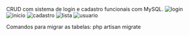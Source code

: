 CRUD com sistema de login e cadastro funcionais com MySQL.
![login](https://user-images.githubusercontent.com/95533385/178849382-e46dbb3d-70b8-4f3b-ad74-9a8ac38816c9.png)
![inicio](https://user-images.githubusercontent.com/95533385/178849410-4acbed7b-11b1-4b24-9523-471083a212a7.png)
![cadastro](https://user-images.githubusercontent.com/95533385/178849430-d20427df-0623-4ef5-926d-7962adbc7610.png)
![lista](https://user-images.githubusercontent.com/95533385/178849438-62f2a82b-62d5-451c-b765-5ade33f18d75.png)
![usuario](https://user-images.githubusercontent.com/95533385/178849447-ac28fc79-8115-4bca-9b47-34162c08f35e.png)


Comandos para migrar as tabelas:
php artisan migrate
